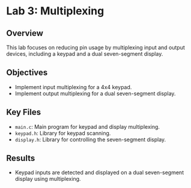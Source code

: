 # Lab 3: Multiplexing

## Overview
This lab focuses on reducing pin usage by multiplexing input and output devices, including a keypad and a dual seven-segment display.

## Objectives
- Implement input multiplexing for a 4x4 keypad.
- Implement output multiplexing for a dual seven-segment display.

## Key Files
- `main.c`: Main program for keypad and display multiplexing.
- `keypad.h`: Library for keypad scanning.
- `display.h`: Library for controlling the seven-segment display.

## Results
- Keypad inputs are detected and displayed on a dual seven-segment display using multiplexing.
